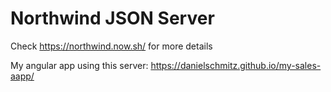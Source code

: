 # Northwind JSON Server

Check https://northwind.now.sh/ for more details 

My angular app using this server: https://danielschmitz.github.io/my-sales-aapp/